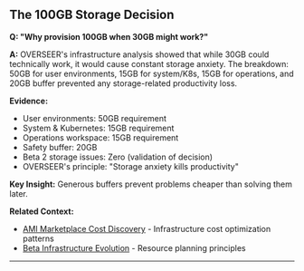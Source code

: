 ## The 100GB Storage Decision

**Q: "Why provision 100GB when 30GB might work?"**

**A:** OVERSEER's infrastructure analysis showed that while 30GB could technically work, it would cause constant storage anxiety. The breakdown: 50GB for user environments, 15GB for system/K8s, 15GB for operations, and 20GB buffer prevented any storage-related productivity loss.

**Evidence:**
- User environments: 50GB requirement
- System & Kubernetes: 15GB requirement  
- Operations workspace: 15GB requirement
- Safety buffer: 20GB
- Beta 2 storage issues: Zero (validation of decision)
- OVERSEER's principle: "Storage anxiety kills productivity"

**Key Insight:** Generous buffers prevent problems cheaper than solving them later.

**Related Context:**
- [AMI Marketplace Cost Discovery](ami-marketplace-cost-discovery.md) - Infrastructure cost optimization patterns
- [Beta Infrastructure Evolution](workspaces-to-k8s.md) - Resource planning principles

---